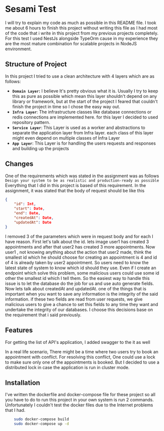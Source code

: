 # Sesami Test

I will try to explain my code as much as possible in this README file. I took me about 6 hours to finish this project without writing this file as I had most of the code that i write in this project from my previous projects completely.
For this test I used NestJs alongside TypeOrm cause in my experience they are the most mature combination for scalable projects in NodeJS environment.

## Structure of Project

In this project I tried to use a clean architecture with 4 layers which are as follows:

- **`Domain Layer`:** I believe It's pretty obvious what it is. Usually I try to keep this as pure as possible which mean this layer shouldn't depend on any library or framework, but at the start of the project I feared that couldn't finish the project in time so I chose the easy way out.
- **`Infra Layer`**: The infrastructure classes like database connections or redis connections are implemented here. for this layer I decided to used repository pattern.
- **`Service Layer`**: This Layer is used as a worker and abstractions to separate the application layer from Infra layer.
  each class of this layer might even depend on multiple classes of Infra Layer
- **`App Layer`**: This Layer is for handling the users requests and responses and building up the projects

## Changes

One of the requirements which was stated in the assignment was as follows
`Design your system to be as realistic and production-ready as possible`
Everything that I did in this project is based of this requirement.
In the assignment, it was stated that the body of request should be like this

```json
{
    "id": Int,
    "start": Date,
    "end": Date,
    "createdAt": Date,
    "updatedAt": Date
}
```

I removed 3 of the parameters which were in request body and for each I have reason.
First let's talk about the id. lets image user1 has created 3 appointments and after that user2 has created 3 more appointments. Now user1 , not knowing anything about the action that user2 made, think the smallest id which he should choose for creating an appointment is 4 and id of 4 is already taken by user2 appointment. So users need to know the latest state of system to know which id should they use. Even if I create an endpoint which solve this problem, some malicious users could use some id other the smallest id which I tell them. So the easiest way to handle this issue is to let the database do the job for us and use auto generate fields.
Now lets talk about createdAt and updatedAt. one of the things that is important when you want to save any information is the integrity of the said information. if these two fields are read from user requests, we give malicious users to give a chance to set this fields to any time they want and undertake the integrity of our databases.
I choose this decisions base on the requirement that i said previously.

## Features
For getting the list of API's application, I added swagger to the it as well

In a real life scenario, There might be a time where two users try to book an appointment with conflict. For resolving this conflict, One could use a lock to make sure only one of the appointments is booked. But I decided to use a distributed lock in case the application is run in cluster mode. 

## Installation

I've written the dockerfile and docker-compose file for these project so all you have to do to run this project in your own system is run 2 commands. Unfortunately I couldn't test the docker files due to the Internet problems that I had.

```sh
    sudo docker-compose build
    sudo docker-compose up -d
```